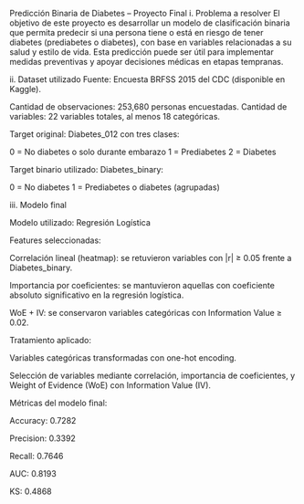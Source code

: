 Predicción Binaria de Diabetes – Proyecto Final
i. Problema a resolver
El objetivo de este proyecto es desarrollar un modelo de clasificación binaria que permita predecir si una persona tiene o está en riesgo de tener diabetes (prediabetes o diabetes), con base en variables relacionadas a su salud y estilo de vida. Esta predicción puede ser útil para implementar medidas preventivas y apoyar decisiones médicas en etapas tempranas.

ii. Dataset utilizado
Fuente: Encuesta BRFSS 2015 del CDC (disponible en Kaggle).

Cantidad de observaciones: 253,680 personas encuestadas.
Cantidad de variables: 22 variables totales, al menos 18 categóricas.

Target original: Diabetes_012 con tres clases:

0 = No diabetes o solo durante embarazo
1 = Prediabetes
2 = Diabetes

Target binario utilizado: Diabetes_binary:

0 = No diabetes
1 = Prediabetes o diabetes (agrupadas)

iii. Modelo final

Modelo utilizado: Regresión Logística

Features seleccionadas:

Correlación lineal (heatmap): se retuvieron variables con |r| ≥ 0.05 frente a Diabetes_binary.

Importancia por coeficientes: se mantuvieron aquellas con coeficiente absoluto significativo en la regresión logística.

WoE + IV: se conservaron variables categóricas con Information Value ≥ 0.02.

Tratamiento aplicado:

Variables categóricas transformadas con one-hot encoding.

Selección de variables mediante correlación, importancia de coeficientes, y Weight of Evidence (WoE) con Information Value (IV).

Métricas del modelo final:

Accuracy: 0.7282

Precision: 0.3392

Recall: 0.7646

AUC: 0.8193

KS: 0.4868